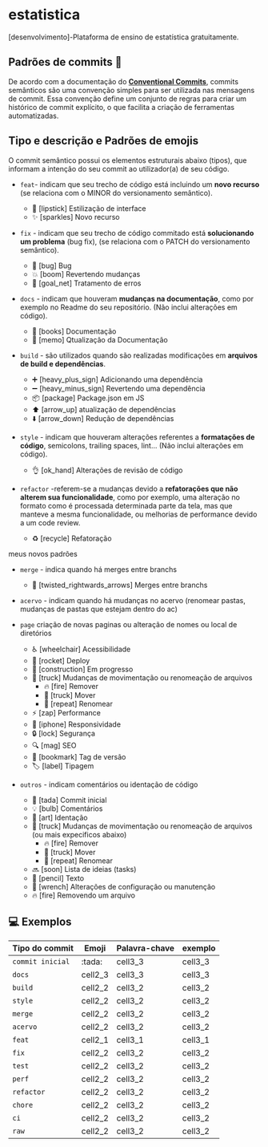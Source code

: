 # estatistica

[desenvolvimento]-Plataforma de ensino de estatística gratuitamente.

## Padrões de commits 📜

De acordo com a documentação do **[Conventional Commits](https://www.conventionalcommits.org/pt-br)**, commits semânticos são uma convenção simples para ser utilizada nas mensagens de commit. Essa convenção define um conjunto de regras para criar um histórico de commit explícito, o que facilita a criação de ferramentas automatizadas.

## Tipo e descrição e Padrões de emojis

O commit semântico possui os elementos estruturais abaixo (tipos), que informam a intenção do seu commit ao utilizador(a) de seu código.

- `feat`- indicam que seu trecho de código está incluindo um **novo recurso** (se relaciona com o MINOR do versionamento semântico).

  - :lipstick: [lipstick] Estilização de interface
  - :sparkles: [sparkles] Novo recurso

- `fix` - indicam que seu trecho de código commitado está **solucionando um problema** (bug fix), (se relaciona com o PATCH do versionamento semântico).

  - :bug: [bug] Bug
  - :boom: [boom] Revertendo mudanças
  - :goal_net: [goal_net] Tratamento de erros

- `docs` - indicam que houveram **mudanças na documentação**, como por exemplo no Readme do seu repositório. (Não inclui alterações em código).
  - :book: [books] Documentação
  - :memo: [memo] Qtualização da Documentação

- `build` - são utilizados quando são realizadas modificações em **arquivos de build e dependências**.

  - :heavy_plus_sign: [heavy_plus_sign] Adicionando uma dependência
  - :heavy_minus_sign: [heavy_minus_sign] Revertendo uma dependência
  - :package: [package] Package.json em JS
  - :arrow_up: [arrow_up] atualização de dependências
  - :arrow_down: [arrow_down] Redução de dependências

- `style` - indicam que houveram alterações referentes a **formatações de código**, semicolons, trailing spaces, lint... (Não inclui alterações em código).

  - :ok_hand: [ok_hand] Alterações de revisão de código

- `refactor` -referem-se a mudanças devido a **refatorações que não alterem sua funcionalidade**, como por exemplo, uma alteração no formato como é processada determinada parte da tela, mas que manteve a mesma funcionalidade, ou melhorias de performance devido a um code review.
  - :recycle: [recycle] Refatoração

meus novos padrões

- `merge` - indica quando há merges entre branchs
  - :twisted_rightwards_arrows: [twisted_rightwards_arrows] Merges entre branchs

- `acervo` - indicam quando há mudanças no acervo (renomear pastas, mudanças de pastas que estejam dentro do ac)

- `page` criação de novas paginas ou alteração de nomes ou local de diretórios
  - :wheelchair: [wheelchair] Acessibilidade
  - :rocket: [rocket] Deploy
  - :construction: [construction] Em progresso
  - :truck: [truck]  Mudanças de movimentação ou renomeação de arquivos
     - :fire: [fire] Remover
     - :truck: [truck] Mover
     - :repeat: [repeat] Renomear
  - :zap: [zap] Performance
  - :iphone: [iphone] Responsividade
  - :lock: [lock] Segurança
  - :mag: [mag] SEO
  - :bookmark: [bookmark] Tag de versão
  - :label: [label] Tipagem

- `outros` - indicam comentários ou identação de código
  - :tada: [tada] Commit inicial
  - :bulb: [bulb] Comentários
  - :art: [art] Identação
  - :truck: [truck]  Mudanças de movimentação ou renomeação de arquivos (ou mais expecificos abaixo)
     - :fire: [fire] Remover
     - :truck: [truck] Mover
     - :repeat: [repeat] Renomear
  - :soon: [soon] Lista de ideias (tasks)
  - :pencil: [pencil] Texto
  - :wrench: [wrench] Alterações de configuração ou manutenção
  - :fire: [fire] Removendo um arquivo

## 💻 Exemplos

<table>
  <thead>
    <tr>
      <th>Tipo do commit</th>
      <th>Emoji</th>
      <th>Palavra-chave</th>
      <th>exemplo</th>
    </tr>
  </thead>
<tbody>
  <tr>
    <td><code>commit inicial</code></td>
    <td>:tada:</td>
    <td>cell3_3</td>
    <td>cell3_3</td>
  </tr>
  <tr>
    <td><code>docs</code></td>
    <td>cell2_3</td>
    <td>cell3_3</td>
    <td>cell3_3</td>
  </tr>
  <tr>
    <td><code>build</code></td>
    <td>cell2_2</td>
    <td>cell3_2</td>
    <td>cell3_2</td>
  </tr>
    <tr>
    <td><code>style</code></td>
    <td>cell2_2</td>
    <td>cell3_2</td>
    <td>cell3_2</td>
  </tr>
    <tr>
    <td><code>merge</code></td>
    <td>cell2_2</td>
    <td>cell3_2</td>
    <td>cell3_2</td>
  </tr>
  <tr>
    <td><code>acervo</code></td>
    <td>cell2_2</td>
    <td>cell3_2</td>
    <td>cell3_2</td>
  </tr>
  <tr>
    <td><code>feat</code></td>
    <td>cell2_1</td>
    <td>cell3_1</td>
    <td>cell3_1</td>
  </tr>
  <tr>
    <td><code>fix</code></td>
    <td>cell2_2</td>
    <td>cell3_2</td>
    <td>cell3_2</td>
  </tr>
  <tr>
    <td><code>test</code></td>
    <td>cell2_2</td>
    <td>cell3_2</td>
    <td>cell3_2</td>
  </tr>
  <tr>
    <td><code>perf</code></td>
    <td>cell2_2</td>
    <td>cell3_2</td>
    <td>cell3_2</td>
  </tr>
  <tr>
    <td><code>refactor</code></td>
    <td>cell2_2</td>
    <td>cell3_2</td>
    <td>cell3_2</td>
  </tr>
  <tr>
    <td><code>chore</code></td>
    <td>cell2_2</td>
    <td>cell3_2</td>
    <td>cell3_2</td>
  </tr>
  <tr>
    <td><code>ci</code></td>
    <td>cell2_2</td>
    <td>cell3_2</td>
    <td>cell3_2</td>
  </tr>
  <tr>
    <td><code>raw</code></td>
    <td>cell2_2</td>
    <td>cell3_2</td>
    <td>cell3_2</td>
  </tr>
  </tdoby>
</table>

